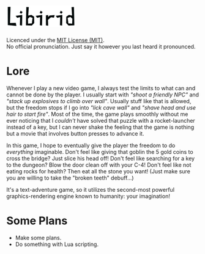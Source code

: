 ![alt tag](/logo.bmp)
=======================
Licenced under the [MIT License (MIT)](http://opensource.org/licenses/mit-license.html).  
No official pronunciation. Just say it however you last heard it pronounced.

Lore
=======================
Whenever I play a new video game, I always test the limits to what can and cannot be done by the player. I usually start with *"shoot a friendly NPC"* and *"stack up explosives to climb over wall"*. Usually stuff like that is allowed, but the freedom stops if I go into *"lick cave wall"* and *"shave head and use hair to start fire"*. Most of the time, the game plays smoothly without me ever noticing that I *couldn't* have solved that puzzle with a rocket-launcher instead of a key, but I can never shake the feeling that the game is nothing but a movie that involves button presses to advance it.

In this game, I hope to eventually give the player the freedom to do *everything* imaginable. Don't feel like giving that goblin the 5 gold coins to cross the bridge? Just slice his head off! Don't feel like searching for a key to the dungeon? Blow the door clean off with your C-4! Don't feel like not eating rocks for health? Then eat all the stone you want! (Just make sure you are willing to take the "broken teeth" debuff...)

It's a text-adventure game, so it utilizes the second-most powerful graphics-rendering engine known to humanity: your imagination!

Some Plans
=======================
* Make some plans.
* Do something with Lua scripting.
